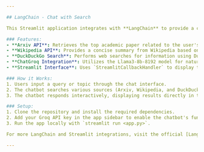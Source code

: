 ```yaml
---

## LangChain - Chat with Search

This Streamlit application integrates with **LangChain** to provide a chatbot that can perform live web searches, fetch academic papers from Arxiv, and retrieve information from Wikipedia. The app allows users to interact with the chatbot and receive relevant information based on real-time queries.

### Features:
- **Arxiv API**: Retrieves the top academic paper related to the user's query.
- **Wikipedia API**: Provides a concise summary from Wikipedia based on the query.
- **DuckDuckGo Search**: Performs web searches for information using DuckDuckGo.
- **ChatGroq Integration**: Utilizes the Llama3-8b-8192 model for natural language processing.
- **Streamlit Interface**: Uses `StreamlitCallbackHandler` to display the chatbot's thoughts and actions live in the app.

### How it Works:
1. Users input a query or topic through the chat interface.
2. The chatbot searches various sources (Arxiv, Wikipedia, and DuckDuckGo) to fetch relevant information.
3. The chatbot responds interactively, displaying results directly in the Streamlit app.

### Setup:
1. Clone the repository and install the required dependencies.
2. Add your Groq API key in the app sidebar to enable the chatbot's functionality.
3. Run the app locally with `streamlit run <app.py>`.

For more LangChain and Streamlit integrations, visit the official [LangChain GitHub page](https://github.com/langchain-ai/streamlit-agent).

---
```



